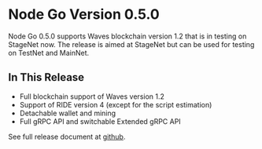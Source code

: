 # Node Go Version 0.5.0

Node Go 0.5.0 supports Waves blockchain version 1.2 that is in testing on StageNet now.
The release is aimed at StageNet but can be used for testing on TestNet and MainNet.

## In This Release

 * Full blockchain support of Waves version 1.2
 * Support of RIDE version 4 (except for the script estimation)
 * Detachable wallet and mining
 * Full gRPC API and switchable Extended gRPC API

See full release document at [github](https://github.com/wavesplatform/gowaves/releases/tag/v0.5.0).
